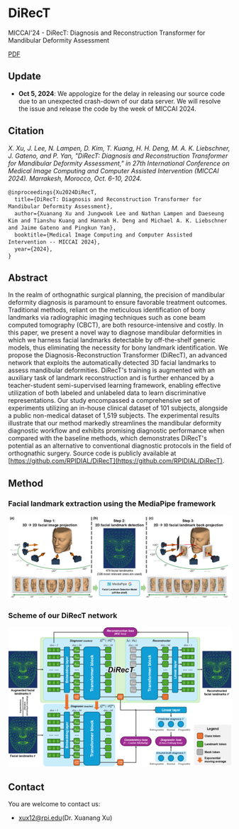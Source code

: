 # DiRecT
MICCAI'24 - DiRecT: Diagnosis and Reconstruction Transformer for Mandibular Deformity Assessment

[PDF](https://papers.miccai.org/miccai-2024/paper/1074_paper.pdf) 

## Update
  - **Oct 5, 2024**: We appologize for the delay in releasing our source code due to an unexpected crash-down of our data server. We will resolve the issue and release the code by the week of MICCAI 2024.

## Citation
  *X. Xu, J. Lee, N. Lampen, D. Kim, T. Kuang, H. H. Deng, M. A. K. Liebschner, J. Gateno, and P. Yan, "DiRecT: Diagnosis and Reconstruction Transformer for Mandibular Deformity Assessment," in 27th International Conference on Medical Image Computing and Computer Assisted Intervention (MICCAI 2024). Marrakesh, Morocco, Oct. 6-10, 2024.*

    @inproceedings{Xu2024DiRecT, 
      title={DiRecT: Diagnosis and Reconstruction Transformer for Mandibular Deformity Assessment},
      author={Xuanang Xu and Jungwook Lee and Nathan Lampen and Daeseung Kim and Tianshu Kuang and Hannah H. Deng and Michael A. K. Liebschner and Jaime Gateno and Pingkun Yan},
      booktitle={Medical Image Computing and Computer Assisted Intervention -- MICCAI 2024},
      year={2024},
    }

## Abstract
In the realm of orthognathic surgical planning, the precision of mandibular deformity diagnosis is paramount to ensure favorable treatment outcomes. Traditional methods, reliant on the meticulous identification of bony landmarks via radiographic imaging techniques such as cone beam computed tomography (CBCT), are both resource-intensive and costly. In this paper, we present a novel way to diagnose mandibular deformities in which we harness facial landmarks detectable by off-the-shelf generic models, thus eliminating the necessity for bony landmark identification. We propose the Diagnosis-Reconstruction Transformer (DiRecT), an advanced network that exploits the automatically detected 3D facial landmarks to assess mandibular deformities. DiRecT's training is augmented with an auxiliary task of landmark reconstruction and is further enhanced by a teacher-student semi-supervised learning framework, enabling effective utilization of both labeled and unlabeled data to learn discriminative representations. Our study encompassed a comprehensive set of experiments utilizing an in-house clinical dataset of 101 subjects, alongside a public non-medical dataset of 1,519 subjects. The experimental results illustrate that our method markedly streamlines the mandibular deformity diagnostic workflow and exhibits promising diagnostic performance when compared with the baseline methods, which demonstrates DiRecT's potential as an alternative to conventional diagnostic protocols in the field of orthognathic surgery. Source code is publicly available at [https://github.com/RPIDIAL/DiRecT](https://github.com/RPIDIAL/DiRecT).

## Method
### Facial landmark extraction using the MediaPipe framework
<img src="./fig1.png"/>

### Scheme of our DiRecT network
<img src="./fig2.png"/>

## Contact
You are welcome to contact us:  
  - [xux12@rpi.edu](mailto:xux12@rpi.edu)(Dr. Xuanang Xu)